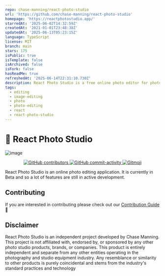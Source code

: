 ```yaml
---
repo: chase-manning/react-photo-studio
url: 'https://github.com/chase-manning/react-photo-studio'
homepage: 'https://reactphotostudio.app/'
starredAt: '2025-06-02T14:32:59Z'
createdAt: '2021-01-01T23:48:38Z'
updatedAt: '2025-06-13T05:23:15Z'
language: TypeScript
license: MIT
branch: main
stars: 175
isPublic: true
isTemplate: false
isArchived: false
isFork: false
hasReadMe: true
refreshedAt: '2025-06-14T22:31:10.730Z'
description: React Photo Studio is a free online photo editor for photography and design
tags:
  - editing
  - image-editing
  - photo
  - photo-editing
  - react
  - react-photo-studio
---
```


# :art: React Photo Studio

![image](https://github.com/chase-manning/react-photo-studio/assets/53957795/c420b5ce-22c0-4931-a6fd-77bdda6b45dd)

<div align="center">
  <p>
    <a href="https://github.com/chase-manning/react-photo-studio/graphs/contributors">
        <img src="https://img.shields.io/github/contributors/chase-manning/react-photo-studio?style=flat-square" alt="GitHub contributors" />
    </a>
    <a href="https://github.com/chase-manning/react-photo-studio/commits/">
    	<img src="https://img.shields.io/github/commit-activity/m/chase-manning/react-photo-studio?style=flat-square" alt="GitHub commit-activity" />
    </a>
    <a href="https://gitmoji.dev">
        <img src="https://img.shields.io/badge/gitmoji-%20😜%20😍-FFDD67.svg?style=flat-square" alt="Gitmoji" >
    </a>
  </p>
</div>

React Photo Studio is an online photo editing application. It is currently in Beta and so a lot of features are still in active development.

## Contributing

If you are interested in contributing please check out our [Contribution Guide](https://github.com/chase-manning/react-photo-studio/blob/master/.github/CONTRIBUTING.md) :tada:

## Disclaimer

React Photo Studio is an independent project developed by Chase Manning. This project is not affiliated with, endorsed by, or sponsored by any other photo studio products, brands, or companies. This product is entirely independent and separate from any other entities operating in the photography and studio equipment industry. Any resemblance or similarity to other products is purely coincidental and stems from the industry's standard practices and technology
